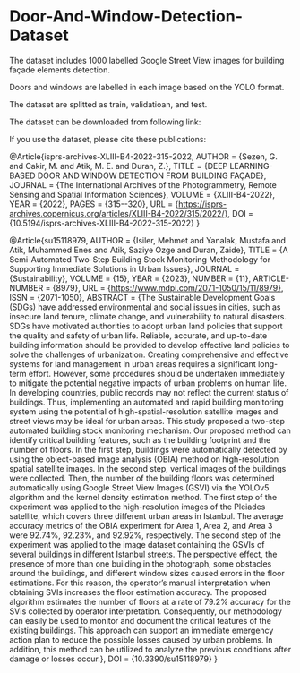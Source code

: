 # Door-And-Window-Detection-Dataset

The dataset includes 1000 labelled Google Street View images for building façade elements detection. 

Doors and windows are labelled in each image based on the YOLO format.

The dataset are splitted as train, validatioan, and test.

The dataset can be downloaded from following link:



If you use the dataset, please cite these publications:

@Article{isprs-archives-XLIII-B4-2022-315-2022,
AUTHOR = {Sezen, G. and Cakir, M. and Atik, M. E. and Duran, Z.},
TITLE = {DEEP LEARNING-BASED DOOR AND WINDOW DETECTION FROM BUILDING FAÇADE},
JOURNAL = {The International Archives of the Photogrammetry, Remote Sensing and Spatial Information Sciences},
VOLUME = {XLIII-B4-2022},
YEAR = {2022},
PAGES = {315--320},
URL = {https://isprs-archives.copernicus.org/articles/XLIII-B4-2022/315/2022/},
DOI = {10.5194/isprs-archives-XLIII-B4-2022-315-2022}
}

@Article{su15118979,
AUTHOR = {Isiler, Mehmet and Yanalak, Mustafa and Atik, Muhammed Enes and Atik, Saziye Ozge and Duran, Zaide},
TITLE = {A Semi-Automated Two-Step Building Stock Monitoring Methodology for Supporting Immediate Solutions in Urban Issues},
JOURNAL = {Sustainability},
VOLUME = {15},
YEAR = {2023},
NUMBER = {11},
ARTICLE-NUMBER = {8979},
URL = {https://www.mdpi.com/2071-1050/15/11/8979},
ISSN = {2071-1050},
ABSTRACT = {The Sustainable Development Goals (SDGs) have addressed environmental and social issues in cities, such as insecure land tenure, climate change, and vulnerability to natural disasters. SDGs have motivated authorities to adopt urban land policies that support the quality and safety of urban life. Reliable, accurate, and up-to-date building information should be provided to develop effective land policies to solve the challenges of urbanization. Creating comprehensive and effective systems for land management in urban areas requires a significant long-term effort. However, some procedures should be undertaken immediately to mitigate the potential negative impacts of urban problems on human life. In developing countries, public records may not reflect the current status of buildings. Thus, implementing an automated and rapid building monitoring system using the potential of high-spatial-resolution satellite images and street views may be ideal for urban areas. This study proposed a two-step automated building stock monitoring mechanism. Our proposed method can identify critical building features, such as the building footprint and the number of floors. In the first step, buildings were automatically detected by using the object-based image analysis (OBIA) method on high-resolution spatial satellite images. In the second step, vertical images of the buildings were collected. Then, the number of the building floors was determined automatically using Google Street View Images (GSVI) via the YOLOv5 algorithm and the kernel density estimation method. The first step of the experiment was applied to the high-resolution images of the Pleiades satellite, which covers three different urban areas in Istanbul. The average accuracy metrics of the OBIA experiment for Area 1, Area 2, and Area 3 were 92.74%, 92.23%, and 92.92%, respectively. The second step of the experiment was applied to the image dataset containing the GSVIs of several buildings in different Istanbul streets. The perspective effect, the presence of more than one building in the photograph, some obstacles around the buildings, and different window sizes caused errors in the floor estimations. For this reason, the operator&rsquo;s manual interpretation when obtaining SVIs increases the floor estimation accuracy. The proposed algorithm estimates the number of floors at a rate of 79.2% accuracy for the SVIs collected by operator interpretation. Consequently, our methodology can easily be used to monitor and document the critical features of the existing buildings. This approach can support an immediate emergency action plan to reduce the possible losses caused by urban problems. In addition, this method can be utilized to analyze the previous conditions after damage or losses occur.},
DOI = {10.3390/su15118979}
}
